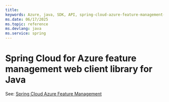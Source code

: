 ```yaml
---
title: 
keywords: Azure, java, SDK, API, spring-cloud-azure-feature-management-web, spring
ms.date: 06/17/2025
ms.topic: reference
ms.devlang: java
ms.service: spring
---
```

# Spring Cloud for Azure feature management web client library for Java

See: [Spring Cloud Azure Feature Management](https://github.com/Azure/azure-sdk-for-java/tree/main/sdk/spring/spring-cloud-azure-feature-management)

